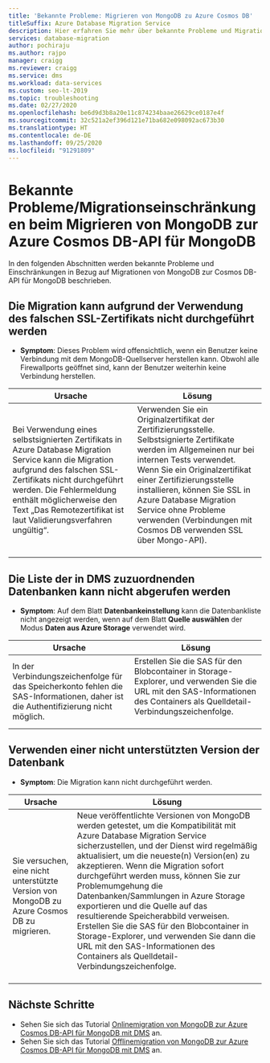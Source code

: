 ```yaml
---
title: 'Bekannte Probleme: Migrieren von MongoDB zu Azure Cosmos DB'
titleSuffix: Azure Database Migration Service
description: Hier erfahren Sie mehr über bekannte Probleme und Migrationseinschränkungen beim Migrieren von MongoDB zu Azure Cosmos DB mithilfe von Azure Database Migration Service.
services: database-migration
author: pochiraju
ms.author: rajpo
manager: craigg
ms.reviewer: craigg
ms.service: dms
ms.workload: data-services
ms.custom: seo-lt-2019
ms.topic: troubleshooting
ms.date: 02/27/2020
ms.openlocfilehash: be6d9d3b8a20e11c874234baae26629ce0187e4f
ms.sourcegitcommit: 32c521a2ef396d121e71ba682e098092ac673b30
ms.translationtype: HT
ms.contentlocale: de-DE
ms.lasthandoff: 09/25/2020
ms.locfileid: "91291809"
---
```

# <a name="known-issuesmigration-limitations-with-migrations-from-mongodb-to-azure-cosmos-dbs-api-for-mongodb"></a>Bekannte Probleme/Migrationseinschränkungen beim Migrieren von MongoDB zur Azure Cosmos DB-API für MongoDB

In den folgenden Abschnitten werden bekannte Probleme und Einschränkungen in Bezug auf Migrationen von MongoDB zur Cosmos DB-API für MongoDB beschrieben.

## <a name="migration-fails-as-a-result-of-using-the-incorrect-ssl-cert"></a>Die Migration kann aufgrund der Verwendung des falschen SSL-Zertifikats nicht durchgeführt werden

* **Symptom**: Dieses Problem wird offensichtlich, wenn ein Benutzer keine Verbindung mit dem MongoDB-Quellserver herstellen kann. Obwohl alle Firewallports geöffnet sind, kann der Benutzer weiterhin keine Verbindung herstellen.

| Ursache         | Lösung |
| ------------- | ------------- |
| Bei Verwendung eines selbstsignierten Zertifikats in Azure Database Migration Service kann die Migration aufgrund des falschen SSL-Zertifikats nicht durchgeführt werden. Die Fehlermeldung enthält möglicherweise den Text „Das Remotezertifikat ist laut Validierungsverfahren ungültig“. | Verwenden Sie ein Originalzertifikat der Zertifizierungsstelle.  Selbstsignierte Zertifikate werden im Allgemeinen nur bei internen Tests verwendet. Wenn Sie ein Originalzertifikat einer Zertifizierungsstelle installieren, können Sie SSL in Azure Database Migration Service ohne Probleme verwenden (Verbindungen mit Cosmos DB verwenden SSL über Mongo-API).<br><br> |

## <a name="unable-to-get-the-list-of-databases-to-map-in-dms"></a>Die Liste der in DMS zuzuordnenden Datenbanken kann nicht abgerufen werden

* **Symptom**: Auf dem Blatt **Datenbankeinstellung** kann die Datenbankliste nicht angezeigt werden, wenn auf dem Blatt **Quelle auswählen** der Modus **Daten aus Azure Storage** verwendet wird.

| Ursache         | Lösung |
| ------------- | ------------- |
| In der Verbindungszeichenfolge für das Speicherkonto fehlen die SAS-Informationen, daher ist die Authentifizierung nicht möglich. | Erstellen Sie die SAS für den Blobcontainer in Storage-Explorer, und verwenden Sie die URL mit den SAS-Informationen des Containers als Quelldetail-Verbindungszeichenfolge.<br><br> |

## <a name="using-an-unsupported-version-of-the-database"></a>Verwenden einer nicht unterstützten Version der Datenbank

* **Symptom**: Die Migration kann nicht durchgeführt werden.

| Ursache         | Lösung |
| ------------- | ------------- |
| Sie versuchen, eine nicht unterstützte Version von MongoDB zu Azure Cosmos DB zu migrieren. | Neue veröffentlichte Versionen von MongoDB werden getestet, um die Kompatibilität mit Azure Database Migration Service sicherzustellen, und der Dienst wird regelmäßig aktualisiert, um die neueste(n) Version(en) zu akzeptieren. Wenn die Migration sofort durchgeführt werden muss, können Sie zur Problemumgehung die Datenbanken/Sammlungen in Azure Storage exportieren und die Quelle auf das resultierende Speicherabbild verweisen. Erstellen Sie die SAS für den Blobcontainer in Storage-Explorer, und verwenden Sie dann die URL mit den SAS-Informationen des Containers als Quelldetail-Verbindungszeichenfolge.<br><br> |

## <a name="next-steps"></a>Nächste Schritte

* Sehen Sie sich das Tutorial [Onlinemigration von MongoDB zur Azure Cosmos DB-API für MongoDB mit DMS](tutorial-mongodb-cosmos-db-online.md) an.
* Sehen Sie sich das Tutorial [Offlinemigration von MongoDB zur Azure Cosmos DB-API für MongoDB mit DMS](tutorial-mongodb-cosmos-db.md) an.